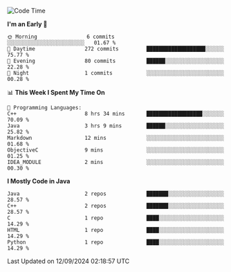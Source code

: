 <!--START_SECTION:waka-->
![Code Time](http://img.shields.io/badge/Code%20Time-12%20hrs%2015%20mins-blue)

**I'm an Early 🐤** 

```text
🌞 Morning                6 commits           ░░░░░░░░░░░░░░░░░░░░░░░░░   01.67 % 
🌆 Daytime                272 commits         ███████████████████░░░░░░   75.77 % 
🌃 Evening                80 commits          ██████░░░░░░░░░░░░░░░░░░░   22.28 % 
🌙 Night                  1 commits           ░░░░░░░░░░░░░░░░░░░░░░░░░   00.28 % 
```


📊 **This Week I Spent My Time On** 

```text
💬 Programming Languages: 
C++                      8 hrs 34 mins       ██████████████████░░░░░░░   70.09 % 
Java                     3 hrs 9 mins        ██████░░░░░░░░░░░░░░░░░░░   25.82 % 
Markdown                 12 mins             ░░░░░░░░░░░░░░░░░░░░░░░░░   01.68 % 
ObjectiveC               9 mins              ░░░░░░░░░░░░░░░░░░░░░░░░░   01.25 % 
IDEA_MODULE              2 mins              ░░░░░░░░░░░░░░░░░░░░░░░░░   00.30 % 
```

**I Mostly Code in Java** 

```text
Java                     2 repos             ███████░░░░░░░░░░░░░░░░░░   28.57 % 
C++                      2 repos             ███████░░░░░░░░░░░░░░░░░░   28.57 % 
C                        1 repo              ████░░░░░░░░░░░░░░░░░░░░░   14.29 % 
HTML                     1 repo              ████░░░░░░░░░░░░░░░░░░░░░   14.29 % 
Python                   1 repo              ████░░░░░░░░░░░░░░░░░░░░░   14.29 % 
```




 Last Updated on 12/09/2024 02:18:57 UTC
<!--END_SECTION:waka-->
